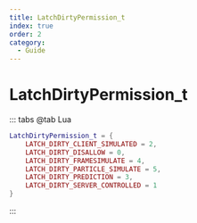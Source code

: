 ```yaml
---
title: LatchDirtyPermission_t
index: true
order: 2
category:
  - Guide
---
```


# LatchDirtyPermission_t
::: tabs
@tab Lua
```lua
LatchDirtyPermission_t = {
    LATCH_DIRTY_CLIENT_SIMULATED = 2,
    LATCH_DIRTY_DISALLOW = 0,
    LATCH_DIRTY_FRAMESIMULATE = 4,
    LATCH_DIRTY_PARTICLE_SIMULATE = 5,
    LATCH_DIRTY_PREDICTION = 3,
    LATCH_DIRTY_SERVER_CONTROLLED = 1
}
```
:::